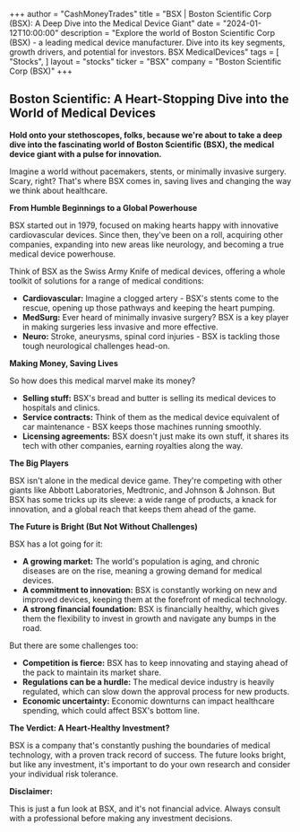 +++
author = "CashMoneyTrades"
title = "BSX |  Boston Scientific Corp (BSX): A Deep Dive into the Medical Device Giant"
date = "2024-01-12T10:00:00"
description = "Explore the world of Boston Scientific Corp (BSX) - a leading medical device manufacturer.  Dive into its key segments, growth drivers, and potential for investors. BSX MedicalDevices"
tags = [
"Stocks",
]
layout = "stocks"
ticker = "BSX"
company = "Boston Scientific Corp (BSX)"
+++
        


## Boston Scientific: A Heart-Stopping Dive into the World of Medical Devices

**Hold onto your stethoscopes, folks, because we're about to take a deep dive into the fascinating world of Boston Scientific (BSX), the medical device giant with a pulse for innovation.**  

Imagine a world without pacemakers, stents, or minimally invasive surgery.  Scary, right?  That's where BSX comes in, saving lives and changing the way we think about healthcare. 

**From Humble Beginnings to a Global Powerhouse**

BSX started out in 1979, focused on making hearts happy with innovative cardiovascular devices.  Since then, they've been on a roll, acquiring other companies, expanding into new areas like neurology, and becoming a true medical device powerhouse. 

Think of BSX as the Swiss Army Knife of medical devices, offering a whole toolkit of solutions for a range of medical conditions:

* **Cardiovascular:**  Imagine a clogged artery - BSX's stents come to the rescue, opening up those pathways and keeping the heart pumping.
* **MedSurg:**  Ever heard of minimally invasive surgery?  BSX is a key player in making surgeries less invasive and more effective. 
* **Neuro:**  Stroke, aneurysms, spinal cord injuries - BSX is tackling those tough neurological challenges head-on.

**Making Money, Saving Lives**

So how does this medical marvel make its money? 

* **Selling stuff:**  BSX's bread and butter is selling its medical devices to hospitals and clinics.
* **Service contracts:**  Think of them as the medical device equivalent of car maintenance -  BSX keeps those machines running smoothly.
* **Licensing agreements:**  BSX doesn't just make its own stuff, it shares its tech with other companies, earning royalties along the way. 

**The Big Players**

BSX isn't alone in the medical device game.  They're competing with other giants like Abbott Laboratories, Medtronic, and Johnson & Johnson.  But BSX has some tricks up its sleeve: a wide range of products, a knack for innovation, and a global reach that keeps them ahead of the game.

**The Future is Bright (But Not Without Challenges)**

BSX has a lot going for it: 

* **A growing market:**  The world's population is aging, and chronic diseases are on the rise, meaning a growing demand for medical devices.
* **A commitment to innovation:**  BSX is constantly working on new and improved devices, keeping them at the forefront of medical technology. 
* **A strong financial foundation:**  BSX is financially healthy, which gives them the flexibility to invest in growth and navigate any bumps in the road. 

But there are some challenges too:

* **Competition is fierce:**  BSX has to keep innovating and staying ahead of the pack to maintain its market share.
* **Regulations can be a hurdle:**  The medical device industry is heavily regulated, which can slow down the approval process for new products.
* **Economic uncertainty:**  Economic downturns can impact healthcare spending, which could affect BSX's bottom line.

**The Verdict: A Heart-Healthy Investment?**

BSX is a company that's constantly pushing the boundaries of medical technology, with a proven track record of success.  The future looks bright, but like any investment, it's important to do your own research and consider your individual risk tolerance. 

**Disclaimer:** 

This is just a fun look at BSX, and it's not financial advice.  Always consult with a professional before making any investment decisions. 

        